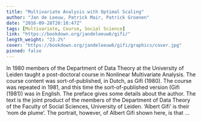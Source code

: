```yaml
---
title: "Multivariate Analysis with Optimal Scaling"
author: "Jan de Leeuw, Patrick Mair, Patrick Groenen"
date: "2016-09-28T20:18:47Z"
tags: [Multivariate, Course, Social Science]
link: "https://bookdown.org/jandeleeuw6/gifi/"
length_weight: "23.2%"
cover: "https://bookdown.org/jandeleeuw6/gifi/graphics/cover.jpg"
pinned: false
---
```


In 1980 members of the Department of Data Theory at the University of Leiden taught a post-doctoral course in Nonlinear Multivariate Analysis. The course content was sort-of-published, in Dutch, as Gifi (1980). The course was repeated in 1981, and this time the sort-of-published version (Gifi (1981)) was in English. The preface gives some details about the author. The text is the joint product of the members of the Department of Data Theory of the Faculty of Social Sciences, University of Leiden. ‘Albert Gifi’ is their ‘nom de plume’. The portrait, however, of Albert Gifi shown here, is that ...
